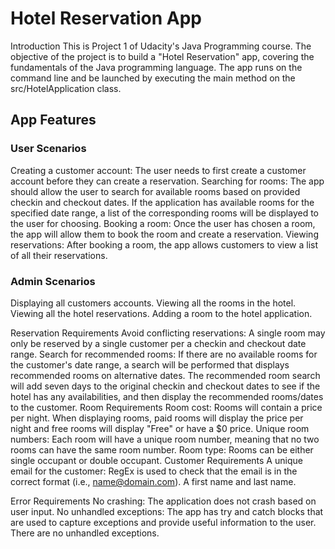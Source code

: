 # Hotel Reservation App
Introduction
This is Project 1 of Udacity's Java Programming course. The objective of the project is to build a "Hotel Reservation" app, covering the fundamentals of the Java programming language. The app runs on the command line and be launched by executing the main method on the src/HotelApplication class.

## App Features
### User Scenarios
Creating a customer account: The user needs to first create a customer account before they can create a reservation.
Searching for rooms: The app should allow the user to search for available rooms based on provided checkin and checkout dates. If the application has available rooms for the specified date range, a list of the corresponding rooms will be displayed to the user for choosing.
Booking a room: Once the user has chosen a room, the app will allow them to book the room and create a reservation.
Viewing reservations: After booking a room, the app allows customers to view a list of all their reservations.

### Admin Scenarios
Displaying all customers accounts.
Viewing all the rooms in the hotel.
Viewing all the hotel reservations.
Adding a room to the hotel application.

Reservation Requirements
Avoid conflicting reservations: A single room may only be reserved by a single customer per a checkin and checkout date range.
Search for recommended rooms: If there are no available rooms for the customer's date range, a search will be performed that displays recommended rooms on alternative dates. The recommended room search will add seven days to the original checkin and checkout dates to see if the hotel has any availabilities, and then display the recommended rooms/dates to the customer.
Room Requirements
Room cost: Rooms will contain a price per night. When displaying rooms, paid rooms will display the price per night and free rooms will display "Free" or have a $0 price.
Unique room numbers: Each room will have a unique room number, meaning that no two rooms can have the same room number.
Room type: Rooms can be either single occupant or double occupant.
Customer Requirements
A unique email for the customer: RegEx is used to check that the email is in the correct format (i.e., name@domain.com).
A first name and last name.

Error Requirements
No crashing: The application does not crash based on user input.
No unhandled exceptions: The app has try and catch blocks that are used to capture exceptions and provide useful information to the user. There are no unhandled exceptions.